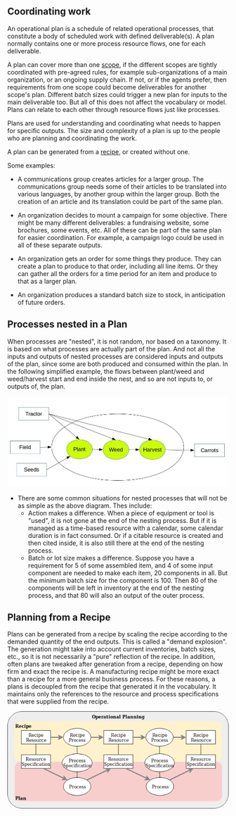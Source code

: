 ## Coordinating work

An operational plan is a schedule of related operational processes, that constitute a body of scheduled work with defined deliverable(s).  A plan normally contains one or more process resource flows, one for each deliverable.

A plan can cover more than one [scope](scoping.md), if the different scopes are tightly coordinated with pre-agreed rules, for example sub-organizations of a main organization, or an ongoing supply chain.  If not, or if the agents prefer, then requirements from one scope could become deliverables for another scope's plan.  Different batch sizes could trigger a new plan for inputs to the main deliverable too.  But all of this does not affect the vocabulary or model.  Plans can relate to each other through resource flows just like processes.

Plans are used for understanding and coordinating what needs to happen for specific outputs. The size and complexity of a plan is up to the people who are planning and coordinating the work.

A plan can be generated from a [recipe](recipes.md), or created without one.

Some examples:

* A communications group creates articles for a larger group. The communications group needs some of their articles to be translated into various languages, by another group within the larger group. Both the creation of an article and its translation could be part of the same plan.

* An organization decides to mount a campaign for some objective.  There might be many different deliverables: a fundraising website, some brochures, some events, etc.  All of these can be part of the same plan for easier coordination.  For example, a campaign logo could be used in all of these separate outputs.

* An organization gets an order for some things they produce.  They can create a plan to produce to that order, including all line items.  Or they can gather all the orders for a time period for an item and produce to that as a larger plan.

* An organization produces a standard batch size to stock, in anticipation of future orders.

## Processes nested in a Plan

When processes are "nested", it is not random, nor based on a taxonomy. It is based on what processes are actually part of the plan. And not all the inputs and outputs of nested processes are considered inputs and outputs of the plan, since some are both produced and consumed within the plan.  In the following simplified example, the flows between plant/weed and weed/harvest start and end inside the nest, and so are not inputs to, or outputs of, the plan.

![diagram of nested process, with some inputs going to inside processes, some to containing process](../assets/nesting.jpg)

* There are some common situations for nested processes that will not be as simple as the above diagram.  Thes include:
    * Action makes a difference.  When a piece of equipment or tool is "used", it is not gone at the end of the nesting process.  But if it is managed as a time-based resource with a calendar, some calendar duration is in fact consumed.  Or if a citable resource is created and then cited inside, it is also still there at the end of the nesting process.
    * Batch or lot size makes a difference. Suppose you have a requirement for 5 of some assembled item, and 4 of some input component are needed to make each item, 20 components in all. But the minimum batch size for the component is 100. Then 80 of the components will be left in inventory at the end of the nesting process, and that 80 will also an output of the outer process.


## Planning from a Recipe

Plans can be generated from a recipe by scaling the recipe according to the demanded quantity of the end outputs.  This is called a "demand explosion".  The generation might take into account current inventories, batch sizes, etc., so it is not necessarily a "pure" reflection of the recipe.  In addition, often plans are tweaked after generation from a recipe, depending on how firm and exact the recipe is.  A manufacturing recipe might be more exact than a recipe for a more general business process.  For these reasons, a plans is decoupled from the recipe that generated it in the vocabulary.  It maintains only the references to the resource and process specifications that were supplied from the recipe.

![operational planning diagram, with recipe on one layer, the plan below it](../assets/plan-process.png)
